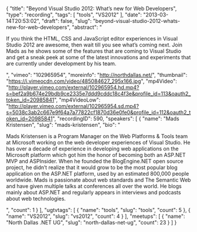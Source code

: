 {
  "title": "Beyond Visual Studio 2012: What’s new for Web Developers",
  "type": "recording",
  "tags": [
    "tools",
    "VS2012"
  ],
  "date": "2013-03-14T20:53:02",
  "draft": false,
  "slug": "beyond-visual-studio-2012-whats-new-for-web-developers",
  "abstract": "<p>If you think the HTML, CSS and JavaScript editor experiences in Visual Studio 2012 are awesome, then wait till you see what’s coming next. Join Mads as he shows some of the features that are coming to Visual Studio and get a sneak peek at some of the latest innovations and experiments that are currently under development by his team.</p>",
  "vimeo": "102965954",
  "moreinfo": "http://northdallas.net/",
  "thumbnail": "https://i.vimeocdn.com/video/485084627_295x166.jpg",
  "mp4Video": "http://player.vimeo.com/external/102965954.hd.mp4?s=bef2a9b674e29bdb9ce2335e7ddd9cddc18c4f3e&profile_id=113&oauth2_token_id=20985841",
  "mp4VideoLow": "http://player.vimeo.com/external/102965954.sd.mp4?s=5038c3ab2c667e9f64a7a77822cf1870d36e0fe0&profile_id=112&oauth2_token_id=20985841",
  "recordingID": 590,
  "speakers": [
    {
      "name": "Mads Kristensen",
      "slug": "mads-kristensen",
      "bio": "<p>Mads Kristensen is a Program Manager on the Web Platforms & Tools team at Microsoft working on the web developer experiences of Visual Studio. He has over a decade of experience in developing web applications on the Microsoft platform which got him the honor of becoming both an ASP.NET MVP and ASPInsider. When he founded the BlogEngine.NET open source project, he didn’t realize that it would grow to be the most popular blog application on the ASP.NET platform, used by an estimated 800,000 people worldwide. Mads is passionate about web standards and The Semantic Web and have given multiple talks at conferences all over the world. He blogs mainly about ASP.NET and regularly appears in interviews and podcasts about web technologies.</p>",
      "count": 1
    }
  ],
  "ugtvtags": [
    {
      "name": "tools",
      "slug": "tools",
      "count": 5
    },
    {
      "name": "VS2012",
      "slug": "vs2012",
      "count": 4
    }
  ],
  "meetups": [
    {
      "name": "North Dallas .NET UG",
      "slug": "north-dallas-net-ug",
      "count": 23
    }
  ]
}
